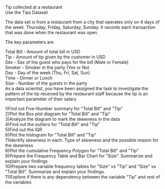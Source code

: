 Tip collected at a restaurant
<br>
Use the Tips Dataset

The data set is from a restaurant from a city that operates only on 4 days of the week. Thursday, Friday, Saturday, Sunday. It records each transaction that was done when the restaurant was open.

The key parameters are

Total Bill - Amount of total bill in USD<br>
Tip - Amount of tip given by the customer in USD<br>
Sex - Sax of the guest who pays for the bill (Male or Female)<br>
Smoker - Smoker in the party (Yes or No)<br>
Day - Day of the week (Thu, Fri, Sat, Sun)<br>
Time - Dinner or Lunch<br>
Size - Number of the guests in the party<br>
As a data scientist, you have been assigned the task to investigate the pattern of the tip received by the restaurant staff because the tip is an important parameter of their salary<br>

!)Find out Five-Number summary for "Total Bill" and "Tip"<br>
2)Plot the Box plot diagram for "Total Bill" and "Tip"<br>
3)Analyze the diagram to mark the skewness in the data<br>
4)Find out the outliers for "Total Bill" and "Tip"<br>
5)Find out the IQR<br>
6)Plot the histogram for "Total Bill" and "Tip"<br>
7)Identify skewness in each. Type of skewness and the possible reason for the skewness<br>
8)Plot the cumulative Frequency Polygon for "Total Bill" and "Tip"<br>
9)Prepare the Frequency Table and Bar Chart for "Size". Summarize and explain your findings<br>
10)Prepare two variable frequency tables for "Size" vs "Tip" and "Size" vs "Total Bill". Summarize and explain your findings.<br>
11)Explore if there is any dependency between the variable "Tip" and rest of the variables
